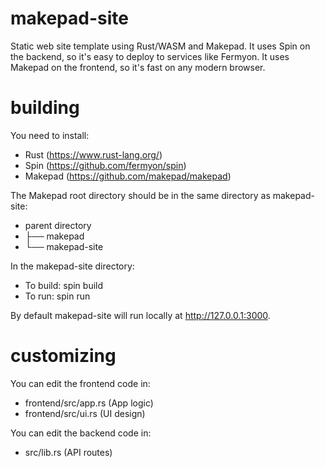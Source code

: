 # makepad-site
 Static web site template using Rust/WASM and Makepad.
 It uses Spin on the backend, so it's easy to deploy to services like Fermyon.
 It uses Makepad on the frontend, so it's fast on any modern browser.

# building
You need to install:
- Rust (https://www.rust-lang.org/)
- Spin (https://github.com/fermyon/spin)
- Makepad (https://github.com/makepad/makepad)

The Makepad root directory should be in the same directory as makepad-site:

- parent directory
-  ├── makepad
-  └── makepad-site

In the makepad-site directory:
- To build: spin build
- To run: spin run

By default makepad-site will run locally at http://127.0.0.1:3000.

# customizing
You can edit the frontend code in:
- frontend/src/app.rs (App logic)
- frontend/src/ui.rs (UI design)

You can edit the backend code in:
- src/lib.rs (API routes)